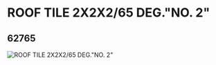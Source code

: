 # ROOF TILE 2X2X2/65 DEG."NO. 2"
## 62765
![ROOF TILE 2X2X2/65 DEG."NO. 2"](https://lc-www-live-s.legocdn.com/media/bricks/5/2/4524691.jpg)